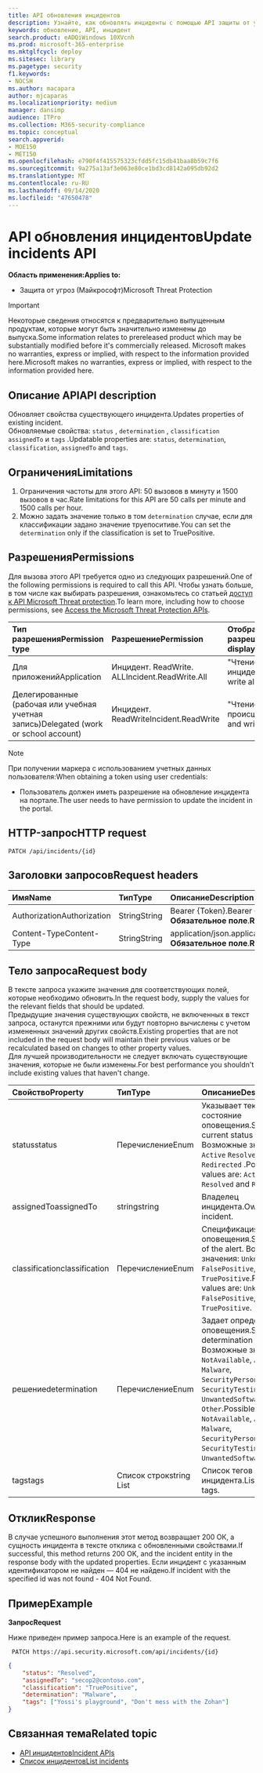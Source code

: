 ```yaml
---
title: API обновления инцидентов
description: Узнайте, как обновлять инциденты с помощью API защиты от угроз Майкрософт
keywords: обновление, API, инцидент
search.product: eADQiWindows 10XVcnh
ms.prod: microsoft-365-enterprise
ms.mktglfcycl: deploy
ms.sitesec: library
ms.pagetype: security
f1.keywords:
- NOCSH
ms.author: macapara
author: mjcaparas
ms.localizationpriority: medium
manager: dansimp
audience: ITPro
ms.collection: M365-security-compliance
ms.topic: conceptual
search.appverid:
- MOE150
- MET150
ms.openlocfilehash: e790f4f415575323cfdd5fc15db41baa8b59c7f6
ms.sourcegitcommit: 9a275a13af3e063e80ce1bd3cd8142a095db92d2
ms.translationtype: MT
ms.contentlocale: ru-RU
ms.lasthandoff: 09/14/2020
ms.locfileid: "47650478"
---
```

# <a name="update-incidents-api"></a><span data-ttu-id="dcdef-104">API обновления инцидентов</span><span class="sxs-lookup"><span data-stu-id="dcdef-104">Update incidents API</span></span>

<span data-ttu-id="dcdef-105">**Область применения:**</span><span class="sxs-lookup"><span data-stu-id="dcdef-105">**Applies to:**</span></span>
- <span data-ttu-id="dcdef-106">Защита от угроз (Майкрософт)</span><span class="sxs-lookup"><span data-stu-id="dcdef-106">Microsoft Threat Protection</span></span>

>[!IMPORTANT] 
><span data-ttu-id="dcdef-107">Некоторые сведения относятся к предварительно выпущенным продуктам, которые могут быть значительно изменены до выпуска.</span><span class="sxs-lookup"><span data-stu-id="dcdef-107">Some information relates to prereleased product which may be substantially modified before it's commercially released.</span></span> <span data-ttu-id="dcdef-108">Microsoft makes no warranties, express or implied, with respect to the information provided here.</span><span class="sxs-lookup"><span data-stu-id="dcdef-108">Microsoft makes no warranties, express or implied, with respect to the information provided here.</span></span>


## <a name="api-description"></a><span data-ttu-id="dcdef-109">Описание API</span><span class="sxs-lookup"><span data-stu-id="dcdef-109">API description</span></span>
<span data-ttu-id="dcdef-110">Обновляет свойства существующего инцидента.</span><span class="sxs-lookup"><span data-stu-id="dcdef-110">Updates properties of existing incident.</span></span>
<br><span data-ttu-id="dcdef-111">Обновляемые свойства: ```status``` , ```determination``` , ```classification``` ```assignedTo``` и ```tags``` .</span><span class="sxs-lookup"><span data-stu-id="dcdef-111">Updatable properties are: ```status```, ```determination```, ```classification```, ```assignedTo``` and ```tags```.</span></span>


## <a name="limitations"></a><span data-ttu-id="dcdef-112">Ограничения</span><span class="sxs-lookup"><span data-stu-id="dcdef-112">Limitations</span></span>
1. <span data-ttu-id="dcdef-113">Ограничения частоты для этого API: 50 вызовов в минуту и 1500 вызовов в час.</span><span class="sxs-lookup"><span data-stu-id="dcdef-113">Rate limitations for this API are 50 calls per minute and 1500 calls per hour.</span></span>
2. <span data-ttu-id="dcdef-114">Можно задать значение только в том ```determination``` случае, если для классификации задано значение труепоситиве.</span><span class="sxs-lookup"><span data-stu-id="dcdef-114">You can set the ```determination``` only if the classification is set to TruePositive.</span></span>


## <a name="permissions"></a><span data-ttu-id="dcdef-115">Разрешения</span><span class="sxs-lookup"><span data-stu-id="dcdef-115">Permissions</span></span>
<span data-ttu-id="dcdef-116">Для вызова этого API требуется одно из следующих разрешений.</span><span class="sxs-lookup"><span data-stu-id="dcdef-116">One of the following permissions is required to call this API.</span></span> <span data-ttu-id="dcdef-117">Чтобы узнать больше, в том числе как выбирать разрешения, ознакомьтесь со статьей [доступ к API Microsoft Threat protection](api-access.md).</span><span class="sxs-lookup"><span data-stu-id="dcdef-117">To learn more, including how to choose permissions, see [Access the Microsoft Threat Protection APIs](api-access.md).</span></span>

<span data-ttu-id="dcdef-118">Тип разрешения</span><span class="sxs-lookup"><span data-stu-id="dcdef-118">Permission type</span></span> |   <span data-ttu-id="dcdef-119">Разрешение</span><span class="sxs-lookup"><span data-stu-id="dcdef-119">Permission</span></span>  |   <span data-ttu-id="dcdef-120">Отображаемое имя разрешения</span><span class="sxs-lookup"><span data-stu-id="dcdef-120">Permission display name</span></span>
:---|:---|:---
<span data-ttu-id="dcdef-121">Для приложений</span><span class="sxs-lookup"><span data-stu-id="dcdef-121">Application</span></span> |   <span data-ttu-id="dcdef-122">Инцидент. ReadWrite. ALL</span><span class="sxs-lookup"><span data-stu-id="dcdef-122">Incident.ReadWrite.All</span></span> |    <span data-ttu-id="dcdef-123">"Чтение и запись всех инцидентов"</span><span class="sxs-lookup"><span data-stu-id="dcdef-123">'Read and write all incidents'</span></span>
<span data-ttu-id="dcdef-124">Делегированные (рабочая или учебная учетная запись)</span><span class="sxs-lookup"><span data-stu-id="dcdef-124">Delegated (work or school account)</span></span> | <span data-ttu-id="dcdef-125">Инцидент. ReadWrite</span><span class="sxs-lookup"><span data-stu-id="dcdef-125">Incident.ReadWrite</span></span> | <span data-ttu-id="dcdef-126">"Чтение и запись происшествий"</span><span class="sxs-lookup"><span data-stu-id="dcdef-126">'Read and write incidents'</span></span>

>[!NOTE]
> <span data-ttu-id="dcdef-127">При получении маркера с использованием учетных данных пользователя:</span><span class="sxs-lookup"><span data-stu-id="dcdef-127">When obtaining a token using user credentials:</span></span>
>- <span data-ttu-id="dcdef-128">Пользователь должен иметь разрешение на обновление инцидента на портале.</span><span class="sxs-lookup"><span data-stu-id="dcdef-128">The user needs to have permission to update the incident in the portal.</span></span>


## <a name="http-request"></a><span data-ttu-id="dcdef-129">HTTP-запрос</span><span class="sxs-lookup"><span data-stu-id="dcdef-129">HTTP request</span></span>

```
PATCH /api/incidents/{id}
```

## <a name="request-headers"></a><span data-ttu-id="dcdef-130">Заголовки запросов</span><span class="sxs-lookup"><span data-stu-id="dcdef-130">Request headers</span></span>

<span data-ttu-id="dcdef-131">Имя</span><span class="sxs-lookup"><span data-stu-id="dcdef-131">Name</span></span> | <span data-ttu-id="dcdef-132">Тип</span><span class="sxs-lookup"><span data-stu-id="dcdef-132">Type</span></span> | <span data-ttu-id="dcdef-133">Описание</span><span class="sxs-lookup"><span data-stu-id="dcdef-133">Description</span></span>
:---|:---|:---
<span data-ttu-id="dcdef-134">Authorization</span><span class="sxs-lookup"><span data-stu-id="dcdef-134">Authorization</span></span> | <span data-ttu-id="dcdef-135">String</span><span class="sxs-lookup"><span data-stu-id="dcdef-135">String</span></span> | <span data-ttu-id="dcdef-136">Bearer {Token}.</span><span class="sxs-lookup"><span data-stu-id="dcdef-136">Bearer {token}.</span></span> <span data-ttu-id="dcdef-137">**Обязательное поле**.</span><span class="sxs-lookup"><span data-stu-id="dcdef-137">**Required**.</span></span>
<span data-ttu-id="dcdef-138">Content-Type</span><span class="sxs-lookup"><span data-stu-id="dcdef-138">Content-Type</span></span> | <span data-ttu-id="dcdef-139">String</span><span class="sxs-lookup"><span data-stu-id="dcdef-139">String</span></span> | <span data-ttu-id="dcdef-140">application/json.</span><span class="sxs-lookup"><span data-stu-id="dcdef-140">application/json.</span></span> <span data-ttu-id="dcdef-141">**Обязательное поле**.</span><span class="sxs-lookup"><span data-stu-id="dcdef-141">**Required**.</span></span>


## <a name="request-body"></a><span data-ttu-id="dcdef-142">Тело запроса</span><span class="sxs-lookup"><span data-stu-id="dcdef-142">Request body</span></span>
<span data-ttu-id="dcdef-143">В тексте запроса укажите значения для соответствующих полей, которые необходимо обновить.</span><span class="sxs-lookup"><span data-stu-id="dcdef-143">In the request body, supply the values for the relevant fields that should be updated.</span></span>
<br><span data-ttu-id="dcdef-144">Предыдущие значения существующих свойств, не включенных в текст запроса, останутся прежними или будут повторно вычислены с учетом измененных значений других свойств.</span><span class="sxs-lookup"><span data-stu-id="dcdef-144">Existing properties that are not included in the request body will maintain their previous values or be recalculated based on changes to other property values.</span></span> 
<br><span data-ttu-id="dcdef-145">Для лучшей производительности не следует включать существующие значения, которые не были изменены.</span><span class="sxs-lookup"><span data-stu-id="dcdef-145">For best performance you shouldn't include existing values that haven't change.</span></span>

<span data-ttu-id="dcdef-146">Свойство</span><span class="sxs-lookup"><span data-stu-id="dcdef-146">Property</span></span> | <span data-ttu-id="dcdef-147">Тип</span><span class="sxs-lookup"><span data-stu-id="dcdef-147">Type</span></span> | <span data-ttu-id="dcdef-148">Описание</span><span class="sxs-lookup"><span data-stu-id="dcdef-148">Description</span></span>
:---|:---|:---
<span data-ttu-id="dcdef-149">status</span><span class="sxs-lookup"><span data-stu-id="dcdef-149">status</span></span> | <span data-ttu-id="dcdef-150">Перечисление</span><span class="sxs-lookup"><span data-stu-id="dcdef-150">Enum</span></span> | <span data-ttu-id="dcdef-151">Указывает текущее состояние оповещения.</span><span class="sxs-lookup"><span data-stu-id="dcdef-151">Specifies the current status of the alert.</span></span> <span data-ttu-id="dcdef-152">Возможные значения: ```Active``` ```Resolved``` и ```Redirected``` .</span><span class="sxs-lookup"><span data-stu-id="dcdef-152">Possible values are: ```Active```, ```Resolved``` and ```Redirected```.</span></span>
<span data-ttu-id="dcdef-153">assignedTo</span><span class="sxs-lookup"><span data-stu-id="dcdef-153">assignedTo</span></span> | <span data-ttu-id="dcdef-154">string</span><span class="sxs-lookup"><span data-stu-id="dcdef-154">string</span></span> | <span data-ttu-id="dcdef-155">Владелец инцидента.</span><span class="sxs-lookup"><span data-stu-id="dcdef-155">Owner of the incident.</span></span>
<span data-ttu-id="dcdef-156">classification</span><span class="sxs-lookup"><span data-stu-id="dcdef-156">classification</span></span> | <span data-ttu-id="dcdef-157">Перечисление</span><span class="sxs-lookup"><span data-stu-id="dcdef-157">Enum</span></span> | <span data-ttu-id="dcdef-158">Спецификация оповещения.</span><span class="sxs-lookup"><span data-stu-id="dcdef-158">Specification of the alert.</span></span> <span data-ttu-id="dcdef-159">Возможные значения: ```Unknown```, ```FalsePositive```, ```TruePositive```.</span><span class="sxs-lookup"><span data-stu-id="dcdef-159">Possible values are: ```Unknown```, ```FalsePositive```, ```TruePositive```.</span></span>
<span data-ttu-id="dcdef-160">решение</span><span class="sxs-lookup"><span data-stu-id="dcdef-160">determination</span></span> | <span data-ttu-id="dcdef-161">Перечисление</span><span class="sxs-lookup"><span data-stu-id="dcdef-161">Enum</span></span> | <span data-ttu-id="dcdef-162">Задает определение оповещения.</span><span class="sxs-lookup"><span data-stu-id="dcdef-162">Specifies the determination of the alert.</span></span> <span data-ttu-id="dcdef-163">Возможные значения: ```NotAvailable```, ```Apt```, ```Malware```, ```SecurityPersonnel```, ```SecurityTesting```, ```UnwantedSoftware```, ```Other```.</span><span class="sxs-lookup"><span data-stu-id="dcdef-163">Possible values are: ```NotAvailable```, ```Apt```, ```Malware```, ```SecurityPersonnel```, ```SecurityTesting```, ```UnwantedSoftware```, ```Other```.</span></span>
<span data-ttu-id="dcdef-164">tags</span><span class="sxs-lookup"><span data-stu-id="dcdef-164">tags</span></span> | <span data-ttu-id="dcdef-165">Список строк</span><span class="sxs-lookup"><span data-stu-id="dcdef-165">string List</span></span> | <span data-ttu-id="dcdef-166">Список тегов инцидента.</span><span class="sxs-lookup"><span data-stu-id="dcdef-166">List of Incident tags.</span></span>



## <a name="response"></a><span data-ttu-id="dcdef-167">Отклик</span><span class="sxs-lookup"><span data-stu-id="dcdef-167">Response</span></span>
<span data-ttu-id="dcdef-168">В случае успешного выполнения этот метод возвращает 200 ОК, а сущность инцидента в тексте отклика с обновленными свойствами.</span><span class="sxs-lookup"><span data-stu-id="dcdef-168">If successful, this method returns 200 OK, and the incident entity in the response body with the updated properties.</span></span> <span data-ttu-id="dcdef-169">Если инцидент с указанным идентификатором не найден — 404 не найдено.</span><span class="sxs-lookup"><span data-stu-id="dcdef-169">If incident with the specified id was not found - 404 Not Found.</span></span>


## <a name="example"></a><span data-ttu-id="dcdef-170">Пример</span><span class="sxs-lookup"><span data-stu-id="dcdef-170">Example</span></span>

<span data-ttu-id="dcdef-171">**Запрос**</span><span class="sxs-lookup"><span data-stu-id="dcdef-171">**Request**</span></span>

<span data-ttu-id="dcdef-172">Ниже приведен пример запроса.</span><span class="sxs-lookup"><span data-stu-id="dcdef-172">Here is an example of the request.</span></span>

```
 PATCH https://api.security.microsoft.com/api/incidents/{id}
```

```json
{
    "status": "Resolved",
    "assignedTo": "secop2@contoso.com",
    "classification": "TruePositive",
    "determination": "Malware",
    "tags": ["Yossi's playground", "Don't mess with the Zohan"]
}
```


## <a name="related-topic"></a><span data-ttu-id="dcdef-173">Связанная тема</span><span class="sxs-lookup"><span data-stu-id="dcdef-173">Related topic</span></span>
- [<span data-ttu-id="dcdef-174">API инцидентов</span><span class="sxs-lookup"><span data-stu-id="dcdef-174">Incident APIs</span></span>](api-incident.md)
- [<span data-ttu-id="dcdef-175">Список инцидентов</span><span class="sxs-lookup"><span data-stu-id="dcdef-175">List incidents</span></span>](api-list-incidents.md)